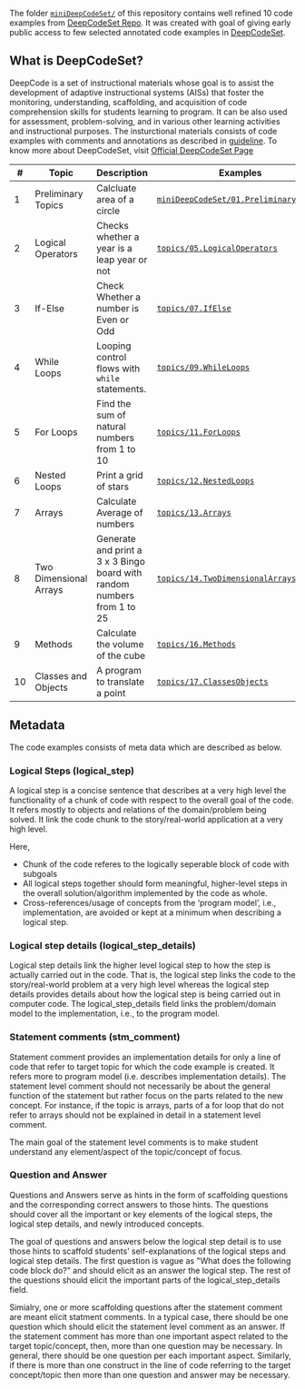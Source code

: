 The folder [`miniDeepCodeSet/`](miniDeepCodeSet) of this repository contains well refined 10 code examples from [DeepCodeSet Repo](https://github.com/CSEdPad/annotated-java-examples). It was created with goal of giving early public access to few selected annotated code examples in [DeepCodeSet](https://github.com/CSEdPad/annotated-java-examples).

## What is  DeepCodeSet?
DeepCode is a set of instructional materials whose goal is to assist the development of adaptive instructional systems (AISs) that foster the monitoring, understanding, scaffolding, and acquisition of code comprehension skills for students learning to program. It can be also used for assessment, problem-solving, and in various other learning activities and instructional purposes. The insturctional materials consists of code examples with comments and annotations as described in [guideline](https://github.com/CSEdPad/annotated-java-examples/blob/master/guidelines.md). To know more about DeepCodeSet, visit [Official DeepCodeSet Page](https://github.com/CSEdPad/annotated-java-examples)

\#    | Topic | Description | Examples
----- | ----- | ----------- | --------
1  | Preliminary Topics | Calcluate area of a circle | [`miniDeepCodeSet/01.PreliminaryTopics`](miniDeepCodeSet/01.PreliminaryTopics)
2  | Logical Operators | Checks whether a year is a leap year or not | [`topics/05.LogicalOperators`](topics/05.LogicalOperators)
3  | If-Else | Check Whether a number is Even or Odd | [`topics/07.IfElse`](topics/07.IfElse)
4  | While Loops | Looping control flows with `while` statements. | [`topics/09.WhileLoops`](topics/09.WhileLoops)
5 | For Loops | Find the sum of natural numbers from 1 to 10 | [`topics/11.ForLoops`](topics/11.ForLoops)
6 | Nested Loops | Print a grid of stars | [`topics/12.NestedLoops`](topics/12.NestedLoops)
7 | Arrays | Calculate Average of numbers | [`topics/13.Arrays`](topics/13.Arrays)
8 | Two Dimensional Arrays | Generate and print a 3 x 3 Bingo board with random numbers from 1 to 25 | [`topics/14.TwoDimensionalArrays`](topics/14.TwoDimensionalArrays)
9 | Methods | Calculate the volume of the cube| [`topics/16.Methods`](topics/16.Methods)
10 | Classes and Objects | A program to translate a point | [`topics/17.ClassesObjects`](topics/17.ClassesObjects)

## Metadata
The code examples consists of meta data which are described as below.

### Logical Steps (logical_step)
A logical step is a concise sentence  that describes at a very high level the functionality of a chunk of code with respect to the overall goal of the code. It refers mostly to objects and relations of the domain/problem being solved. It link the code chunk to the story/real-world application at a very high level.

Here,
* Chunk of the code referes to the logically seperable block of code with subgoals
* All logical steps together should form meaningful, higher-level steps in the overall solution/algorithm implemented by the code as whole.
* Cross-references/usage of concepts from the ‘program model’, i.e., implementation, are avoided or kept at a minimum when describing a logical step.

### Logical step details (logical_step_details)
Logical step details link the higher level logical step to how the step is actually carried out in the code. That is, the logical step links the code to the story/real-world problem at a very high level whereas the logical step details provides details about how the logical step is being carried out in computer code. The logical_step_details field links the problem/domain model to the implementation, i.e., to the program model.
 
### Statement comments (stm_comment)
Statement comment provides an implementation details for only a line of code that refer to target topic for which the code example is created. It refers more to program model (i.e. describes implementation details). The statement level comment should not necessarily be about the general function of the statement but rather focus on the parts related to the new concept.  For instance, if the topic is arrays, parts of a for loop that do not refer to arrays should not be explained in detail in a statement level comment.

The main goal of the statement level comments is to make student understand any element/aspect of the topic/concept of focus. 

### Question and Answer
Questions and Answers serve as hints in the form of scaffolding questions and the corresponding correct answers to those hints. The questions should cover all the important or key elements of the logical steps, the logical step details, and newly introduced concepts. 

The goal of questions and answers below the logical step detail is to use those hints to scaffold students’ self-explanations of the logical steps and logical step details.  The first question is vague as "What does the following code block do?" and should elicit as an answer the logical step.  The rest of the questions should elicit the important parts of the logical_step_details field.

Simialry, one or more scaffolding questions after the statement comment are meant elicit statment comments. In a typical case, there should be one question which should elicit the statement level comment as an answer. If the statement comment has more than one important aspect related to the target topic/concept, then, more than one question may be necessary. In general, there should be one question per each important aspect. Similarly, if there is more than one construct in the line of code referring to the target concept/topic then more than one question and answer may be necessary.
